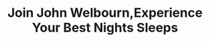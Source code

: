 ---
metaTitle: Join John Welbourn,Experience Your Best Nights Sleeps
metaDescription: Join John Welbourn,Experience Your Best Nights Sleep
title: Join John Welbourn,Experience Your Best Nights Sleeps
description: >-
   Join John Welbourn,Experience Your Best Nights Sleep
banner_title: <span class="person">Join John Welbourn,</span><span class="profession">(Former NFL Pro and Founder of PowerAthlete)</span> Experience Your <span class="text-saffron">Best Nights Sleep</span>
banner_tagline: <i>Wake Up And Be The Hammer with <a href="https://store.docparsley.com/products/sleep-remedy-capsules" target="_blank" class="text-decoration-underline">Doc Parsley’s Sleep Remedy</a></i>
banner_text: <p>Intense training and proper nutrition are foundational but there’s one performance enhancer that can propel us to the lead of the pack… <strong>SLEEP!</strong></p><p>Like a SUPERHERO versus a mere mortal. Sleep is where all recovery begins and ends. And is the catalyst to repair from today and prepare for tomorrow..</p>
banner_image: /img/banner_powerathlete.jpg
cta_button_left: '<a href="#sleep-story" class="button btn-oxford">READ BRENT’S SLEEP STORY</a>'
cta_button_right: '<a href="https://store.docparsley.com/products/sleep-remedy-capsules" target="_blank" class="button btn-seagreen withIcon">Experience Sleep Remedy Now! <i class="fa-solid fa-arrow-right"></i></a>'
cta_image: /img/cta_img.png
sitemap:
  priority: 1
id: home
body_class: page-powerathlete
sections: power-athlete
---